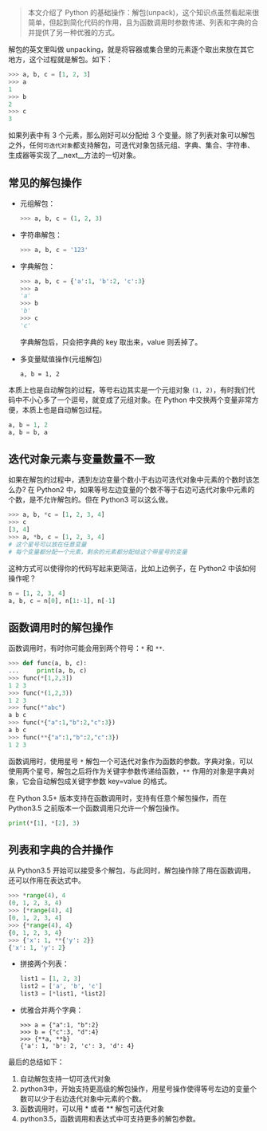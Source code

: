 > 本文介绍了 Python 的基础操作：解包(unpack)，这个知识点虽然看起来很简单，但起到简化代码的作用，且为函数调用时参数传递、列表和字典的合并提供了另一种优雅的方式。




解包的英文里叫做 unpacking，就是将容器或集合里的元素逐个取出来放在其它地方，这个过程就是解包。如下：
```python
>>> a, b, c = [1, 2, 3]
>>> a
1
>>> b
2
>>> c
3
```

如果列表中有 3 个元素，那么刚好可以分配给 3 个变量。除了列表对象可以解包之外，任何`可迭代对象`都支持解包，可迭代对象包括元组、字典、集合、字符串、生成器等实现了__next__方法的一切对象。

## 常见的解包操作

* 元组解包：
    ```python
    >>> a, b, c = (1, 2, 3)
    ```
* 字符串解包：
    ```python
    >>> a, b, c = '123'
    ```
* 字典解包：
    ```python
    >>> a, b, c = {'a':1, 'b':2, 'c':3}
    >>> a
    'a'
    >>> b
    'b'
    >>> c
    'c'
    ```
    字典解包后，只会把字典的 key 取出来，value 则丢掉了。

* 多变量赋值操作(元组解包)
    ```
    a, b = 1, 2
    ```
本质上也是自动解包的过程，等号右边其实是一个元组对象 `(1, 2)`，有时我们代码中不小心多了一个逗号，就变成了元组对象。在 Python 中交换两个变量非常方便，本质上也是自动解包过程。
```python
a, b = 1, 2
a, b = b, a
```

## 迭代对象元素与变量数量不一致
如果在解包的过程中，遇到左边变量个数小于右边可迭代对象中元素的个数时该怎么办? 在 Python2 中，如果等号左边变量的个数不等于右边可迭代对象中元素的个数，是不允许解包的。但在 Python3 可以这么做。
```python
>>> a, b, *c = [1, 2, 3, 4]
>>> c
[3, 4]
>>> a, *b, c = [1, 2, 3, 4]
# 这个星号可以放在任意变量
# 每个变量都分配一个元素，剩余的元素都分配给这个带星号的变量
```

这种方式可以使得你的代码写起来更简洁，比如上边例子，在 Python2 中该如何操作呢？
```python
n = [1, 2, 3, 4]
a, b, c = n[0], n[1:-1], n[-1]
```


## 函数调用时的解包操作
函数调用时，有时你可能会用到两个符号：`*` 和 `**`.
```python
>>> def func(a, b, c):
...     print(a, b, c)
>>> func(*[1,2,3])
1 2 3
>>> func(*(1,2,3))
1 2 3
>>> func(*"abc")
a b c
>>> func(*{"a":1,"b":2,"c":3})
a b c
>>> func(**{"a":1,"b":2,"c":3})
1 2 3
```
函数调用时，使用星号 `*` 解包一个可迭代对象作为函数的参数。字典对象，可以使用两个星号，解包之后将作为关键字参数传递给函数，`**` 作用的对象是字典对象，它会自动解包成关键字参数 key=value 的格式。

在 Python 3.5+ 版本支持在函数调用时，支持有任意个解包操作，而在 Python3.5 之前版本一个函数调用只允许一个解包操作。
```python
print(*[1], *[2], 3)
```


## 列表和字典的合并操作
从 Python3.5 开始可以接受多个解包，与此同时，解包操作除了用在函数调用，还可以作用在表达式中。
```python
>>> *range(4), 4
(0, 1, 2, 3, 4)
>>> [*range(4), 4]
[0, 1, 2, 3, 4]
>>> {*range(4), 4}
{0, 1, 2, 3, 4}
>>> {'x': 1, **{'y': 2}}
{'x': 1, 'y': 2}
```

* 拼接两个列表：
    ```python
    list1 = [1, 2, 3]
    list2 = ['a', 'b', 'c']
    list3 = [*list1, *list2]
    ```

* 优雅合并两个字典：
    ```pyton
    >>> a = {"a":1, "b":2}
    >>> b = {"c":3, "d":4}
    >>> {**a, **b}
    {'a': 1, 'b': 2, 'c': 3, 'd': 4}
    ```

最后的总结如下：
1. 自动解包支持一切可迭代对象
2. python3中，开始支持更高级的解包操作，用星号操作使得等号左边的变量个数可以少于右边迭代对象中元素的个数。
3. 函数调用时，可以用 * 或者 ** 解包可迭代对象
4. python3.5，函数调用和表达式中可支持更多的解包参数。
